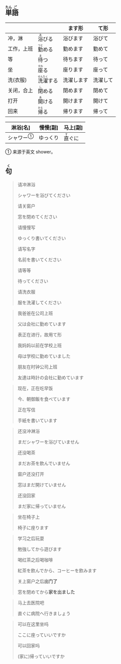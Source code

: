 ## <ruby>単<rt>たん</rt>語<rt>ご</rt></ruby>

|       |                                         | ます形   | て形   |
| ----- | --------------------------------------- | ----- | ---- |
| 冲，淋   | <ruby>浴<rt>あ</rt></ruby>びる              | 浴びます  | 浴びて  |
| 工作，上班 | <ruby>勤<rt>つと</rt>める</ruby>             | 勤めます  | 勤めて  |
| 等     | <ruby>待<rt>ま</rt>つ</ruby>               | 待ちます  | 待って  |
| 坐     | <ruby>座<rt>すわ</rt>る</ruby>              | 座ります  | 座って  |
| 洗(衣服) | <ruby>洗<rt>せん</rt>濯<rt>たく</rt>する</ruby> | 洗濯します | 洗濯して |
| 关闭，合上 | <ruby>閉<rt>し</rt>める</ruby>              | 閉めます  | 閉めて  |
| 打开    | <ruby>開<rt>あ</rt>ける</ruby>              | 開けます  | 開けて  |
| 回来    | <ruby>帰<rt>かえ</rt>る</ruby>              | 帰ります  | 帰って  |

| 淋浴[名]                   | 慢慢[副] | 马上[副]                      |
| ----------------------- | ----- | -------------------------- |
| <a>シャワー</a><sup>①</sup> | ゆっくり  | <ruby>直<rt>す</rt>ぐに</ruby> |

① 来源于英文 shower。

<!-- 表请求、进行时用て形 -->

## <ruby>句<rt>く</rt></ruby>

> 请冲淋浴
> 
> シャワーを浴びてください
> 
> 请关窗户
> 
> 窓を閉めてください
> 
> 请慢慢写
> 
> ゆっくり書いてください
> 
> 请写名字
> 
> 名前を書いてください
> 
> 请等等
> 
> 待ってください
> 
> 请洗衣服
> 
> 服を洗濯してください

> 我爸爸在公司上班
> 
> 父は会社に勤めています
> 
> 表正在进行，故用て形
> 
> 我妈妈以前在学校上班
> 
> 母は学校に勤めていました
> 
> 朋友在时钟公司上班
> 
> 友達は時計の会社に勤めています

> 现在，正在吃早饭
> 
> 今、朝御飯を食べています
> 
> 正在写信
> 
> 手紙を書いています

> 还没冲淋浴
> 
> まだシャワーを浴びていません
> 
> 还没喝茶
> 
> まだお茶を飲んでいません
> 
> 窗户还没打开
> 
> 窓はまだ開けていません
> 
> 还没回家
> 
> まだ家に帰っていません

> 坐在椅子上
> 
> 椅子に座ります

> 学习之后玩耍
> 
> 勉強してから遊びます
> 
> 喝红茶之后喝咖啡
> 
> 紅茶を飲んでから、コーヒーを飲みます
> 
> 关上窗户之后**出门了**
> 
> 窓を閉めてから**家を出ました**

> 马上去医院吧
> 
> 直ぐに病院へ行きましょう

> 可以在这里坐吗
> 
> ここに座っていいですか
> 
> 可以回家吗
> 
> (家に)帰っていいですか
